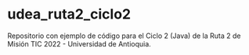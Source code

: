 # udea_ruta2_ciclo2
Repositorio con ejemplo de código para el Ciclo 2 (Java) de la Ruta 2 de Misión TIC 2022 - Universidad de Antioquia.
